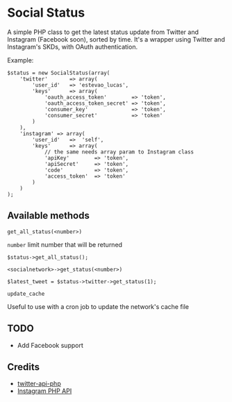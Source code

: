 Social Status
=============

A simple PHP class to get the latest status update from Twitter and Instagram (Facebook soon), sorted by time. It's a wrapper using Twitter and Instagram's SKDs, with OAuth authentication.

Example:

	$status = new SocialStatus(array(
		'twitter' 		=> array(
			'user_id'	=> 'estevao_lucas',
			'keys'		=> array(
				'oauth_access_token' 		=> 'token',
				'oauth_access_token_secret'	=> 'token',
				'consumer_key'				=> 'token',
				'consumer_secret'			=> 'token'
			)
		),
		'instagram' => array(
			'user_id'	=>	'self',
			'keys'		=> array(
				// the same needs array param to Instagram class
				'apiKey'  		=> 'token',
				'apiSecret' 	=> 'token',
				'code'			=> 'token',
				'access_token'	=> 'token'
			)
		)
	);					
	
	
## Available methods


`get_all_status(<number>)`

`number` limit number that will be returned

    $status->get_all_status();
    
    
`<socialnetwork>->get_status(<number>)`

	$latest_tweet = $status->twitter->get_status(1);
	
`update_cache`

Useful to use with a cron job to update the network's cache file
	
## TODO

* Add Facebook support


## Credits

* [twitter-api-php](https://github.com/J7mbo/twitter-api-php.git)
* [Instagram PHP API](https://github.com/cosenary/Instagram-PHP-API.git)
